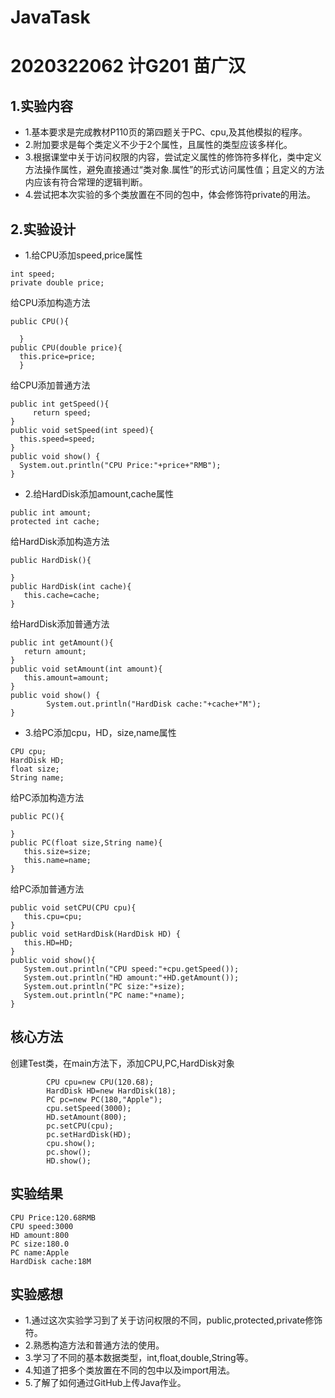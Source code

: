 # JavaTask
# 2020322062 计G201 苗广汉
  ## 1.实验内容
  + 1.基本要求是完成教材P110页的第四题关于PC、cpu,及其他模拟的程序。
  + 2.附加要求是每个类定义不少于2个属性，且属性的类型应该多样化。
  + 3.根据课堂中关于访问权限的内容，尝试定义属性的修饰符多样化，类中定义方法操作属性，避免直接通过“类对象.属性”的形式访问属性值；且定义的方法内应该有符合常理的逻辑判断。
  + 4.尝试把本次实验的多个类放置在不同的包中，体会修饰符private的用法。
  ## 2.实验设计
  + 1.给CPU添加speed,price属性
  ```
int speed;
private double price;
  ```
  给CPU添加构造方法
  ``` 
public CPU(){
		
	}
public CPU(double price){
	this.price=price;
	}
  ```
  给CPU添加普通方法
  ```
public int getSpeed(){
       return speed;
}
public void setSpeed(int speed){
	this.speed=speed;
}
public void show() {
	System.out.println("CPU Price:"+price+"RMB");
}
  ```
 + 2.给HardDisk添加amount,cache属性
 ```
 public int amount;
protected int cache;
 ```
 给HardDisk添加构造方法
 ```
public HardDisk(){
		
}
public HardDisk(int cache){
	this.cache=cache;
}
 ```
给HardDisk添加普通方法
 ```
public int getAmount(){
	return amount;
}
public void setAmount(int amount){
	this.amount=amount;
}
public void show() {
         System.out.println("HardDisk cache:"+cache+"M");
}
 ```
 + 3.给PC添加cpu，HD，size,name属性
 ```
CPU cpu;
HardDisk HD;
float size;
String name;
 ```
 给PC添加构造方法
 ```
public PC(){
	
}
public PC(float size,String name){
	this.size=size;
	this.name=name;
}
 ```
 给PC添加普通方法
 ```
 public void setCPU(CPU cpu){
	this.cpu=cpu;
}
public void setHardDisk(HardDisk HD) {
	this.HD=HD;
}
public void show(){
	System.out.println("CPU speed:"+cpu.getSpeed());
	System.out.println("HD amount:"+HD.getAmount());
	System.out.println("PC size:"+size);
	System.out.println("PC name:"+name);
}
 ```
 ## 核心方法
 创建Test类，在main方法下，添加CPU,PC,HardDisk对象
```
		CPU cpu=new CPU(120.68);
		HardDisk HD=new HardDisk(18);
		PC pc=new PC(180,"Apple");
		cpu.setSpeed(3000);
		HD.setAmount(800);
		pc.setCPU(cpu);
		pc.setHardDisk(HD);
		cpu.show();
		pc.show();
		HD.show();
```	
## 实验结果
```
CPU Price:120.68RMB
CPU speed:3000
HD amount:800
PC size:180.0
PC name:Apple
HardDisk cache:18M
```
## 实验感想
+ 1.通过这次实验学习到了关于访问权限的不同，public,protected,private修饰符。
+ 2.熟悉构造方法和普通方法的使用。
+ 3.学习了不同的基本数据类型，int,float,double,String等。
+ 4.知道了把多个类放置在不同的包中以及import用法。
+ 5.了解了如何通过GitHub上传Java作业。

 
